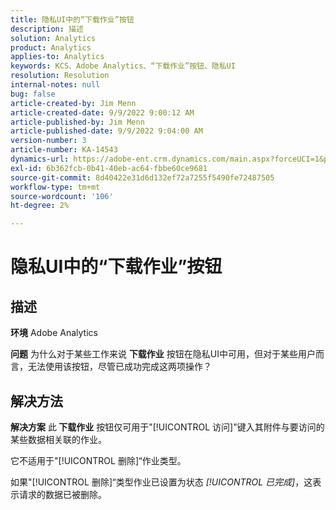 ```yaml
---
title: 隐私UI中的“下载作业”按钮
description: 描述
solution: Analytics
product: Analytics
applies-to: Analytics
keywords: KCS、Adobe Analytics、“下载作业”按钮、隐私UI
resolution: Resolution
internal-notes: null
bug: false
article-created-by: Jim Menn
article-created-date: 9/9/2022 9:00:12 AM
article-published-by: Jim Menn
article-published-date: 9/9/2022 9:04:00 AM
version-number: 3
article-number: KA-14543
dynamics-url: https://adobe-ent.crm.dynamics.com/main.aspx?forceUCI=1&pagetype=entityrecord&etn=knowledgearticle&id=df343ccf-1d30-ed11-9db1-0022480866ad
exl-id: 6b362fcb-0b41-40eb-ac64-fbbe60ce9681
source-git-commit: 8d40422e31d6d132ef72a7255f5490fe72487505
workflow-type: tm+mt
source-wordcount: '106'
ht-degree: 2%

---
```


# 隐私UI中的“下载作业”按钮

## 描述


<b>环境</b>
Adobe Analytics

<b>问题</b>
为什么对于某些工作来说 <b>下载作业</b> 按钮在隐私UI中可用，但对于某些用户而言，无法使用该按钮，尽管已成功完成这两项操作？


## 解决方法


<b>解决方案</b>
此<b> 下载作业</b> 按钮仅可用于&quot;[!UICONTROL 访问]&quot;键入其附件与要访问的某些数据相关联的作业。

它不适用于&quot;[!UICONTROL 删除]“作业类型。

如果&quot;[!UICONTROL 删除]“类型作业已设置为状态 *[!UICONTROL 已完成]*，这表示请求的数据已被删除。
